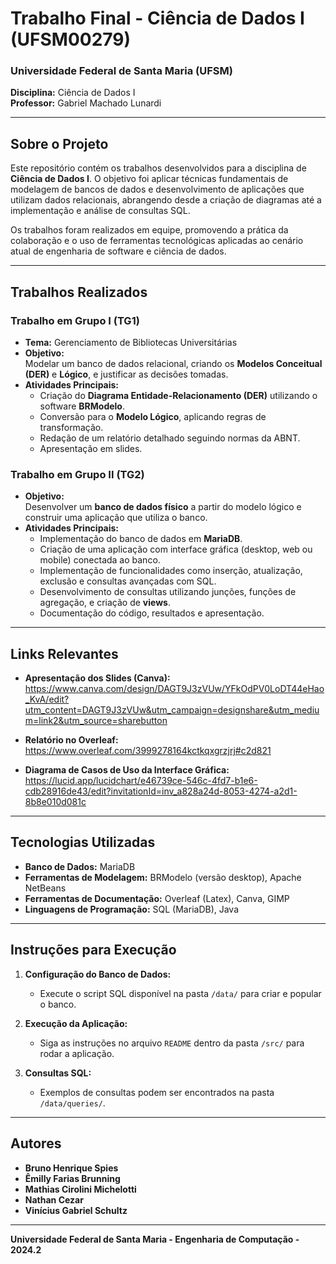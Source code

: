 # Trabalho Final - Ciência de Dados I (UFSM00279)  

### Universidade Federal de Santa Maria (UFSM)  
**Disciplina:** Ciência de Dados I  
**Professor:** Gabriel Machado Lunardi  

---

## Sobre o Projeto

Este repositório contém os trabalhos desenvolvidos para a disciplina de **Ciência de Dados I**. O objetivo foi aplicar técnicas fundamentais de modelagem de bancos de dados e desenvolvimento de aplicações que utilizam dados relacionais, abrangendo desde a criação de diagramas até a implementação e análise de consultas SQL.

Os trabalhos foram realizados em equipe, promovendo a prática da colaboração e o uso de ferramentas tecnológicas aplicadas ao cenário atual de engenharia de software e ciência de dados.

---

## Trabalhos Realizados

### **Trabalho em Grupo I (TG1)**  
- **Tema:** Gerenciamento de Bibliotecas Universitárias  
- **Objetivo:**  
  Modelar um banco de dados relacional, criando os **Modelos Conceitual (DER)** e **Lógico**, e justificar as decisões tomadas.  
- **Atividades Principais:**  
  - Criação do **Diagrama Entidade-Relacionamento (DER)** utilizando o software **BRModelo**.  
  - Conversão para o **Modelo Lógico**, aplicando regras de transformação.  
  - Redação de um relatório detalhado seguindo normas da ABNT.  
  - Apresentação em slides.  

### **Trabalho em Grupo II (TG2)**  
- **Objetivo:**  
  Desenvolver um **banco de dados físico** a partir do modelo lógico e construir uma aplicação que utiliza o banco.  
- **Atividades Principais:**  
  - Implementação do banco de dados em **MariaDB**.  
  - Criação de uma aplicação com interface gráfica (desktop, web ou mobile) conectada ao banco.  
  - Implementação de funcionalidades como inserção, atualização, exclusão e consultas avançadas com SQL.  
  - Desenvolvimento de consultas utilizando junções, funções de agregação, e criação de **views**.  
  - Documentação do código, resultados e apresentação.  

---

## Links Relevantes

- **Apresentação dos Slides (Canva):**  
  https://www.canva.com/design/DAGT9J3zVUw/YFkOdPV0LoDT44eHao_KvA/edit?utm_content=DAGT9J3zVUw&utm_campaign=designshare&utm_medium=link2&utm_source=sharebutton

- **Relatório no Overleaf:**  
  https://www.overleaf.com/3999278164kctkqxgrzjrj#c2d821

- **Diagrama de Casos de Uso da Interface Gráfica:**
  https://lucid.app/lucidchart/e46739ce-546c-4fd7-b1e6-cdb28916de43/edit?invitationId=inv_a828a24d-8053-4274-a2d1-8b8e010d081c
  
---

## Tecnologias Utilizadas

- **Banco de Dados:** MariaDB  
- **Ferramentas de Modelagem:** BRModelo (versão desktop), Apache NetBeans  
- **Ferramentas de Documentação:** Overleaf (Latex), Canva, GIMP  
- **Linguagens de Programação:** SQL (MariaDB), Java  

---

## Instruções para Execução

1. **Configuração do Banco de Dados:**
   - Execute o script SQL disponível na pasta `/data/` para criar e popular o banco.  

2. **Execução da Aplicação:**
   - Siga as instruções no arquivo `README` dentro da pasta `/src/` para rodar a aplicação.  

3. **Consultas SQL:**
   - Exemplos de consultas podem ser encontrados na pasta `/data/queries/`.  

---

## Autores

- **Bruno Henrique Spies**  
- **Êmilly Farias Brunning**  
- **Mathias Cirolini Michelotti**  
- **Nathan Cezar**  
- **Vinícius Gabriel Schultz**  

---

**Universidade Federal de Santa Maria - Engenharia de Computação - 2024.2**
